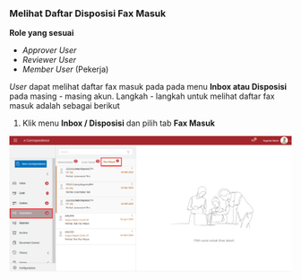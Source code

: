 ### **Melihat Daftar Disposisi Fax Masuk**

**Role yang sesuai**

- *Approver User*
- *Reviewer User*
- *Member User* (Pekerja)

*User* dapat melihat daftar fax masuk pada pada menu **Inbox atau Disposisi** pada masing - masing akun. Langkah - langkah untuk melihat daftar fax masuk adalah sebagai berikut

1. Klik menu **Inbox / Disposisi** dan pilih tab **Fax Masuk**

![gambar](SC_FaxMasuk/FM23.png)
